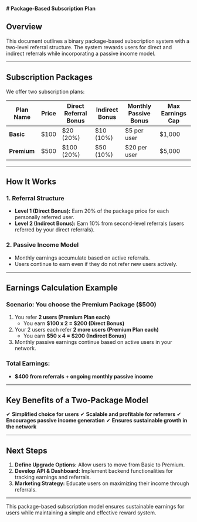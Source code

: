 **# Package-Based Subscription Plan**

## **Overview**
This document outlines a binary package-based subscription system with a two-level referral structure. The system rewards users for direct and indirect referrals while incorporating a passive income model.

---

## **Subscription Packages**
We offer two subscription plans:

| Plan Name  | Price  | Direct Referral Bonus | Indirect Bonus | Monthly Passive Bonus | Max Earnings Cap |
|------------|--------|-----------------------|----------------|-----------------------|------------------|
| **Basic**  | $100   | $20 (20%)             | $10 (10%)      | $5 per user           | $1,000           |
| **Premium**| $500   | $100 (20%)            | $50 (10%)      | $20 per user          | $5,000           |

---

## **How It Works**
### **1. Referral Structure**
- **Level 1 (Direct Bonus):** Earn 20% of the package price for each personally referred user.
- **Level 2 (Indirect Bonus):** Earn 10% from second-level referrals (users referred by your direct referrals).

### **2. Passive Income Model**
- Monthly earnings accumulate based on active referrals.
- Users continue to earn even if they do not refer new users actively.

---

## **Earnings Calculation Example**

### **Scenario:** You choose the **Premium Package ($500)**
1. You refer **2 users (Premium Plan each)**
   - You earn **$100 x 2 = $200 (Direct Bonus)**
2. Your 2 users each refer **2 more users (Premium Plan each)**
   - You earn **$50 x 4 = $200 (Indirect Bonus)**
3. Monthly passive earnings continue based on active users in your network.

### **Total Earnings:**
- **$400 from referrals + ongoing monthly passive income**

---

## **Key Benefits of a Two-Package Model**
✔ **Simplified choice for users**
✔ **Scalable and profitable for referrers**
✔ **Encourages passive income generation**
✔ **Ensures sustainable growth in the network**

---

## **Next Steps**
1. **Define Upgrade Options:** Allow users to move from Basic to Premium.
2. **Develop API & Dashboard:** Implement backend functionalities for tracking earnings and referrals.
3. **Marketing Strategy:** Educate users on maximizing their income through referrals.

---

This package-based subscription model ensures sustainable earnings for users while maintaining a simple and effective reward system.

